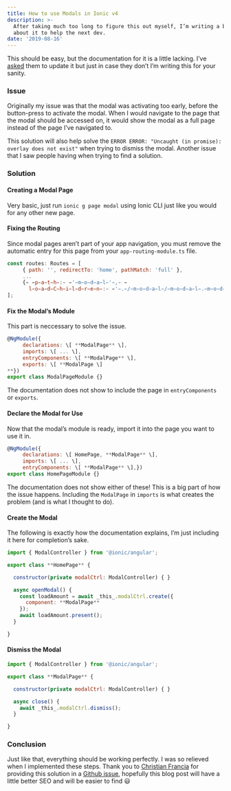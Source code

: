 ```yaml
---
title: How to use Modals in Ionic v4
description: >-
  After taking much too long to figure this out myself, I’m writing a blog post
  about it to help the next dev.
date: '2019-08-16'
---
```


This should be easy, but the documentation for it is a little lacking. I’ve [asked](https://github.com/ionic-team/ionic/pull/17944#issuecomment-522067671) them to update it but just in case they don’t I’m writing this for your sanity.

### Issue

Originally my issue was that the modal was activating too early, before the button-press to activate the modal. When I would navigate to the page that the modal should be accessed on, it would show the modal as a full page instead of the page I’ve navigated to.

This solution will also help solve the `ERROR ERROR: "Uncaught (in promise): overlay does not exist"` when trying to dismiss the modal. Another issue that I saw people having when trying to find a solution.

### Solution

#### Creating a Modal Page

Very basic, just run `ionic g page modal` using Ionic CLI just like you would for any other new page.

#### Fixing the Routing

Since modal pages aren’t part of your app navigation, you must remove the automatic entry for this page from your `app-routing-module.ts` file.

```javascript
const routes: Routes = [
     { path: '', redirectTo: 'home', pathMatch: 'full' },
     ...
     {̵ ̵p̵a̵t̵h̵:̵ ̵'̵m̵o̵d̵a̵l̵'̵,̵ ̵
       l̵o̵a̵d̵C̵h̵i̵l̵d̵r̵e̵n̵:̵ ̵'̵.̵/̵m̵o̵d̵a̵l̵/̵m̵o̵d̵a̵l̵.̵m̵o̵d̵u̵l̵e̵#̵M̵o̵d̵a̵l̵P̵a̵g̵e̵M̵o̵d̵u̵l̵e̵'̵ ̵}̵
];
```

#### Fix the Modal’s Module

This part is neccessary to solve the issue.

```javascript
@NgModule({
     declarations: \[ **ModalPage** \],
     imports: \[ ... \],
     entryComponents: \[ **ModalPage** \],
     exports: \[ **ModalPage \]
**})
export class ModalPageModule {}
```

The documentation does not show to include the page in `entryComponents` or `exports`.

#### Declare the Modal for Use

Now that the modal’s module is ready, import it into the page you want to use it in.

```javascript
@NgModule({
     declarations: \[ HomePage, **ModalPage** \],
     imports: \[ ... \],
     entryComponents: \[ **ModalPage** \],})
export class HomePageModule {}
```

The documentation does not show either of these! This is a big part of how the issue happens. Including the `ModalPage` in `imports` is what creates the problem (and is what I thought to do).

#### Create the Modal

The following is exactly how the documentation explains, I’m just including it here for completion’s sake.

```javascript
import { ModalController } from '@ionic/angular';

export class **HomePage** {

  constructor(private modalCtrl: ModalController) { }

  async openModal() {
    const loadAmount = await _this_.modalCtrl.create({
      component: **ModalPage**
    });
    await loadAmount.present();
  }

}
```

#### Dismiss the Modal

```javascript
import { ModalController } from '@ionic/angular';

export class **ModalPage** {

  constructor(private modalCtrl: ModalController) { }

  async close() {
    await _this_.modalCtrl.dismiss();
  }

}
```

### Conclusion

Just like that, everything should be working perfectly. I was so relieved when I implemented these steps. Thank you to [Christian Francia](https://medium.com/u/706b6e4cb229) for providing this solution in a [Github issue](https://github.com/ionic-team/ionic/issues/17939#issuecomment-479550015), hopefully this blog post will have a little better SEO and will be easier to find 😃
